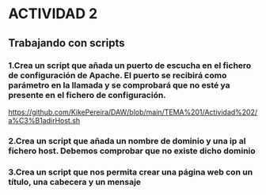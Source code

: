 # ACTIVIDAD 2

## Trabajando con scripts


### 1.Crea un script que añada un puerto de escucha en el fichero de configuración de Apache. El puerto se recibirá como parámetro en la llamada y se comprobará que no esté ya presente en el fichero de configuración.

https://github.com/KikePereira/DAW/blob/main/TEMA%201/Actividad%202/a%C3%B1adirHost.sh

### 2.Crea un script que añada un nombre de dominio y una ip al fichero host. Debemos comprobar que no existe dicho dominio

### 3.Crea un script que nos permita crear una página web con un título, una cabecera y un mensaje

